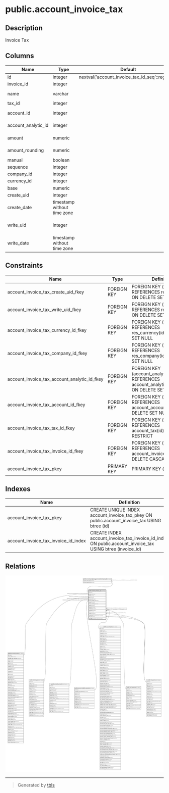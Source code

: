 # public.account_invoice_tax

## Description

Invoice Tax

## Columns

| Name | Type | Default | Nullable | Children | Parents | Comment |
| ---- | ---- | ------- | -------- | -------- | ------- | ------- |
| id | integer | nextval('account_invoice_tax_id_seq'::regclass) | false | [public.account_analytic_tag_account_invoice_tax_rel](public.account_analytic_tag_account_invoice_tax_rel.md) |  |  |
| invoice_id | integer |  | true |  | [public.account_invoice](public.account_invoice.md) | Invoice |
| name | varchar |  | false |  |  | Tax Description |
| tax_id | integer |  | true |  | [public.account_tax](public.account_tax.md) | Tax |
| account_id | integer |  | false |  | [public.account_account](public.account_account.md) | Tax Account |
| account_analytic_id | integer |  | true |  | [public.account_analytic_account](public.account_analytic_account.md) | Analytic account |
| amount | numeric |  | true |  |  | Tax Amount |
| amount_rounding | numeric |  | true |  |  | Amount Delta |
| manual | boolean |  | true |  |  | Manual |
| sequence | integer |  | true |  |  | Sequence |
| company_id | integer |  | true |  | [public.res_company](public.res_company.md) | Company |
| currency_id | integer |  | true |  | [public.res_currency](public.res_currency.md) | Currency |
| base | numeric |  | true |  |  | Base |
| create_uid | integer |  | true |  | [public.res_users](public.res_users.md) | Created by |
| create_date | timestamp without time zone |  | true |  |  | Created on |
| write_uid | integer |  | true |  | [public.res_users](public.res_users.md) | Last Updated by |
| write_date | timestamp without time zone |  | true |  |  | Last Updated on |

## Constraints

| Name | Type | Definition |
| ---- | ---- | ---------- |
| account_invoice_tax_create_uid_fkey | FOREIGN KEY | FOREIGN KEY (create_uid) REFERENCES res_users(id) ON DELETE SET NULL |
| account_invoice_tax_write_uid_fkey | FOREIGN KEY | FOREIGN KEY (write_uid) REFERENCES res_users(id) ON DELETE SET NULL |
| account_invoice_tax_currency_id_fkey | FOREIGN KEY | FOREIGN KEY (currency_id) REFERENCES res_currency(id) ON DELETE SET NULL |
| account_invoice_tax_company_id_fkey | FOREIGN KEY | FOREIGN KEY (company_id) REFERENCES res_company(id) ON DELETE SET NULL |
| account_invoice_tax_account_analytic_id_fkey | FOREIGN KEY | FOREIGN KEY (account_analytic_id) REFERENCES account_analytic_account(id) ON DELETE SET NULL |
| account_invoice_tax_account_id_fkey | FOREIGN KEY | FOREIGN KEY (account_id) REFERENCES account_account(id) ON DELETE SET NULL |
| account_invoice_tax_tax_id_fkey | FOREIGN KEY | FOREIGN KEY (tax_id) REFERENCES account_tax(id) ON DELETE RESTRICT |
| account_invoice_tax_invoice_id_fkey | FOREIGN KEY | FOREIGN KEY (invoice_id) REFERENCES account_invoice(id) ON DELETE CASCADE |
| account_invoice_tax_pkey | PRIMARY KEY | PRIMARY KEY (id) |

## Indexes

| Name | Definition |
| ---- | ---------- |
| account_invoice_tax_pkey | CREATE UNIQUE INDEX account_invoice_tax_pkey ON public.account_invoice_tax USING btree (id) |
| account_invoice_tax_invoice_id_index | CREATE INDEX account_invoice_tax_invoice_id_index ON public.account_invoice_tax USING btree (invoice_id) |

## Relations

![er](public.account_invoice_tax.svg)

---

> Generated by [tbls](https://github.com/k1LoW/tbls)

